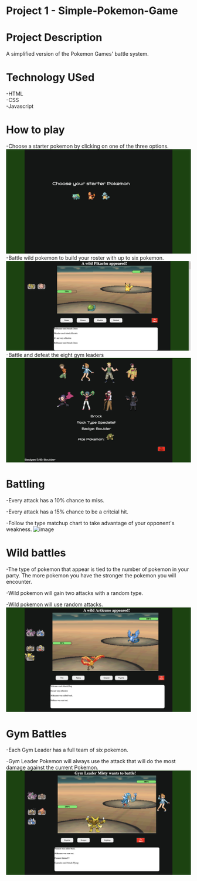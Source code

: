# Project 1 - Simple-Pokemon-Game

# Project Description
A simplified version of the Pokemon Games' battle system.

# Technology USed
-HTML  
-CSS  
-Javascript  

# How to play
-Choose a starter pokemon by clicking on one of the three options.
![image](assets/screenshots/starterChoice-screenshot.png)
-Battle wild pokemon to build your roster with up to six pokemon.
![image](assets/screenshots/wildBattle-screenshot.png)
-Battle and defeat the eight gym leaders
![image](assets/screenshots/gymMenu-screenshot.png)

# Battling
-Every attack has a 10% chance to miss.  

-Every attack has a 15% chance to be a critcial hit.  

-Follow the type matchup chart to take advantage of your opponent's weakness.
![image](https://i.etsystatic.com/16181138/r/il/2925d1/3519038636/il_1588xN.3519038636_lp41.jpg)


# Wild battles
-The type of pokemon that appear is tied to the number of pokemon in your party. The more pokemon you have the stronger the pokemon you will encounter.  


-Wild pokemon will gain two attacks with a random type.  


-Wild pokemon will use random attacks.
![image](assets/screenshots/wildBattle2-screenshot.png)

# Gym Battles
-Each Gym Leader has a full team of six pokemon.  


-Gym Leader Pokemon will always use the attack that will do the most damage against the current Pokemon.
![image](assets/screenshots/gymBattle-screenshot.png)
